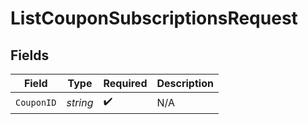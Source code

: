 # ListCouponSubscriptionsRequest


## Fields

| Field              | Type               | Required           | Description        |
| ------------------ | ------------------ | ------------------ | ------------------ |
| `CouponID`         | *string*           | :heavy_check_mark: | N/A                |